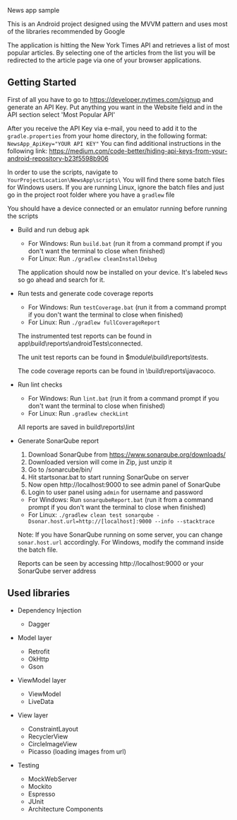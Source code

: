News app sample

This is an Android project designed using the MVVM pattern and uses most of the libraries recommended by Google

The application is hitting the New York Times API and retrieves a list of most popular articles. By selecting 
one of the articles from the list you will be redirected to the article page via one of your browser applications.

Getting Started
---------------
First of all you have to go to https://developer.nytimes.com/signup and generate an API Key. Put anything you
want in the Website field and in the API section select 'Most Popular API'

After you receive the API Key via e-mail, you need to add it to the `gradle.properties` from your home directory, 
in the following format: `NewsApp_ApiKey="YOUR API KEY"`
You can find additional instructions in the following link: https://medium.com/code-better/hiding-api-keys-from-your-android-repository-b23f5598b906

In order to use the scripts, navigate to `YourProjectLocation\NewsApp\scripts\` You will find there some batch files for Windows users.
If you are running Linux, ignore the batch files and just go in the project root folder where you have a `gradlew` file

You should have a device connected or an emulator running before running the scripts

* Build and run debug apk
  * For Windows: Run `build.bat` (run it from a command prompt if you don't want the terminal to close when finished)
  * For Linux: Run `./gradlew cleanInstallDebug`
  
  The application should now be installed on your device. It's labeled `News` so go ahead and search for it. 

* Run tests and generate code coverage reports
  * For Windows: Run `testCoverage.bat` (run it from a command prompt if you don't want the terminal to close when finished)
  * For Linux: Run `./gradlew fullCoverageReport`

  The instrumented test reports can be found in app\build\reports\androidTests\connected\.
  
  The unit test reports can be found in $module\build\reports\tests.
  
  The code coverage reports can be found in \build\reports\javacoco.

* Run lint checks
  * For Windows: Run `lint.bat` (run it from a command prompt if you don't want the terminal to close when finished)
  * For Linux: Run `.gradlew checkLint`

  All reports are saved in build\reports\lint
  
* Generate SonarQube report

    1. Download SonarQube from https://www.sonarqube.org/downloads/
    2. Downloaded version will come in Zip, just unzip it
    3. Go to /sonarcube/bin/<platform-folder>
    4. Hit startsonar.bat to start running SonarQube on server
    5. Now open http://localhost:9000 to see admin panel of SonarQube
    6. Login to user panel using `admin` for username and password
  
    * For Windows: Run `sonarqubeReport.bat` (run it from a command prompt if you don't want the terminal to close when finished)
    * For Linux: `./gradlew clean test sonarqube
                  -Dsonar.host.url=http://[localhost]:9000
                  --info --stacktrace`
				  
    Note: If you have SonarQube running on some server, you can change `sonar.host.url` accordingly. For Windows, modify the command inside the batch file.
	
    Reports can be seen by accessing http://localhost:9000 or your SonarQube server address 

	
Used libraries
--------------

* Dependency Injection
  * Dagger

* Model layer
  * Retrofit
  * OkHttp
  * Gson

* ViewModel layer
  * ViewModel
  * LiveData

* View layer
  * ConstraintLayout
  * RecyclerView
  * CircleImageView
  * Picasso (loading images from url)
  
* Testing
  * MockWebServer
  * Mockito
  * Espresso
  * JUnit
  * Architecture Components

